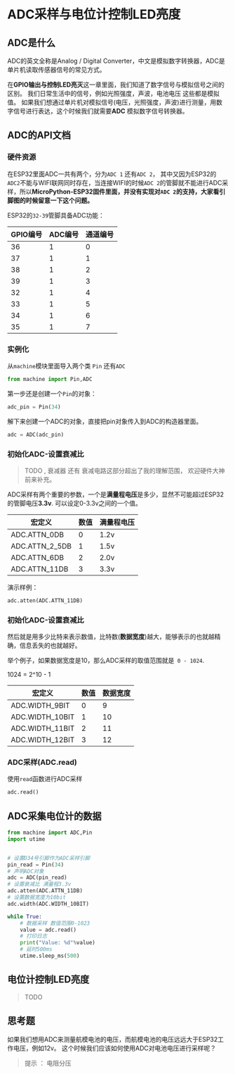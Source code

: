 

# ADC采样与电位计控制LED亮度



## ADC是什么

ADC的英文全称是Analog /  Digital Converter，中文是模拟数字转换器，ADC是单片机读取传感器信号的常见方式。

在**GPIO输出与控制LED亮灭**这一章里面，我们知道了数字信号与模拟信号之间的区别。 我们日常生活中的信号，例如光照强度，声波，电池电压 这些都是模拟值。 如果我们想通过单片机对模拟信号(电压，光照强度，声波)进行测量，用数字信号进行表达，这个时候我们就需要**ADC** 模拟数字信号转换器。 





## ADC的API文档



### 硬件资源



在ESP32里面ADC一共有两个，分为`ADC 1` 还有`ADC 2`， 其中又因为ESP32的`ADC2`不能与WIFI联网同时存在，当连接WIFI的时候`ADC 2`的管脚就不能进行ADC采样，所以**MicroPython-ESP32固件里面，并没有实现对`ADC 2`的支持，大家看引脚图的时候留意一下这个问题。**



ESP32的`32-39`管脚具备ADC功能：

| GPIO编号 | ADC编号 | 通道编号 |
| -------- | ------- | -------- |
| 36       | 1       | 0        |
| 37       | 1       | 1        |
| 38       | 1       | 2        |
| 39       | 1       | 3        |
| 32       | 1       | 4        |
| 33       | 1       | 5        |
| 34       | 1       | 6        |
| 35       | 1       | 7        |



### 实例化

从`machine`模块里面导入两个类 `Pin` 还有`ADC`

```python
from machine import Pin,ADC
```

第一步还是创建一个`Pin`的对象：

```python
adc_pin = Pin(34)
```

解下来创建一个ADC的对象，直接把pin对象传入到ADC的构造器里面。

```python
adc = ADC(adc_pin)
```



### 初始化ADC-设置衰减比

> TODO , 衰减器 还有 衰减电路这部分超出了我的理解范围， 欢迎硬件大神前来补充。



ADC采样有两个重要的参数，一个是**满量程电压**是多少，显然不可能超过ESP32的管脚电压**3.3v**. 可以设定0-3.3v之间的一个值。

| 宏定义         | 数值 | 满量程电压 |
| -------------- | ---- | ---------- |
| ADC.ATTN_0DB   | 0    | 1.2v       |
| ADC.ATTN_2_5DB | 1    | 1.5v       |
| ADC.ATTN_6DB   | 2    | 2.0v       |
| ADC.ATTN_11DB  | 3    | 3.3v       |



演示样例：

```python
adc.atten(ADC.ATTN_11DB)
```



### 初始化ADC-设置衰减比

然后就是用多少比特来表示数值，比特数(**数据宽度**)越大，能够表示的也就越精确，信息丢失的也就越好。

举个例子，如果数据宽度是10，那么ADC采样的取值范围就是` 0 - 1024`. 

1024 =  2^10 - 1 

| 宏定义          | 数值 | 数据宽度 |
| --------------- | ---- | -------- |
| ADC.WIDTH_9BIT  | 0    | 9        |
| ADC.WIDTH_10BIT | 1    | 10       |
| ADC.WIDTH_11BIT | 2    | 11       |
| ADC.WIDTH_12BIT | 3    | 12       |





### ADC采样(ADC.read)

使用`read`函数进行ADC采样

```python
adc.read()
```



## ADC采集电位计的数据



```python
from machine import ADC,Pin
import utime


# 设置D34号引脚作为ADC采样引脚
pin_read = Pin(34)
# 声明ADC对象
adc = ADC(pin_read)
# 设置衰减比 满量程3.3v
adc.atten(ADC.ATTN_11DB)
# 设置数据宽度为10bit
adc.width(ADC.WIDTH_10BIT)

while True:
    # 数据采样 数值范围0-1023
    value = adc.read()
    # 打印日志
    print("Value: %d"%value)
    # 延时500ms
    utime.sleep_ms(500)
```





## 电位计控制LED亮度



> TODO 



## 思考题

如果我们想用ADC来测量航模电池的电压，而航模电池的电压远远大于ESP32工作电压，例如12v。 这个时候我们应该如何使用ADC对电池电压进行采样呢？



> 提示 ： 电阻分压